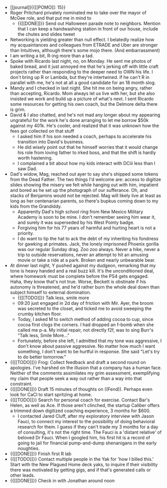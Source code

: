 - [[journal]]{{[[POMO]]: 15}}
- Roger Pritchard privately nominated me to take over the mayor of McGee role, and that put me in mind to
    - {{[[DONE]]}} Send out Halloween parade note to neighbors. Mention that I can keep a handwashing station in front of our house, include the chutes and slides tweet
- Networking is yielding greater than null effect. I belatedly realize how my acquaintances and colleagues from ETRADE and Uber are stronger than Intuitives, although there's some mojo there. (And embarrassment)
- I am writing a bit, R-ing more than a tad. 
- Spoke with Ricardo last night, no, on Monday. He sent me photos of baked bread, and it just annoyed me that he's jerking off with little craft projects rather than responding to the deeper need to OWN his life. I don't bring up R or Lambda, but they're intertwined. If he can't R in parallel with me, he's not at all a good candidate for an 18 month slog.
- Mandy and I checked in last night. She hit me on being angry, rather than accepting, Ricardo. Mom always let us live with her, but she also insisted we work and build up a picture of what's next. I sent Ricardo some resources for getting his own coach, but the Delmore delta there is grim.
- David & I also chatted, and he's not mad any longer about my appearing ungrateful for the work he's done arranging to let me borrow $50k against my 401k. He's cooler, and realized that it was unknown how the fees got collected on that stuff
    - I asked him if his son needed a coach, perhaps to accelerate his transition into David's business.
    - He did wisely point out that he himself worries that it would change his role from loving father to irked boss, and that the shift is hardly worth hastening.
    - I complained a bit about how my kids interact with DCiii less than I saw Dad.
- Dad's widow, Mag, reached out ayer to say she's shipped some tokens from the Dead Father. The two things I'd welcome are: access to digitize slides showing the misery we felt while hanging out with him, impatient and bored as he set up the photograph of our sufferance. Oh, and stacks of Benjamins would not be rejected. Mag will likely live at least as long as her centenarian parents, so there's bupkus coming down to my kids from the Grandiddy.
    - Apparently Dad's high school ring from New Mexico Military Academy is soon to be mine. I don't remember seeing him wear it, and surely it was superseded by his West Pointy badge.
    - Forgiving him for his 77 years of harmful and hurting heart is not a priority. 
    - I do want to tip the hat to ack the debt of my inheriting his fondness for gawking at primates. Jack, the lonely imprisoned Phoenix gorilla was our regular Sunday drag. Zoo zoo always. Never a hike, never a trip to outside reservations, never an attempt to hit an amusing movie or take a ride at a park. Broken and nearly unbearable bear.
- At dinner last night, Y pushed against my dudgeon, remarking that my tone is heavy handed and a real buzz kill. It's the unconditioned deal, where homework must be complete before the PS4 gets engaged. Haha, they know that's not true. Worse, Beckett is obstinate if his autonomy is threatened, and he'd rather burn the whole deal down than subject himself to external domination.
    - {{[[TODO]]}} Talk less, smile more
    - 09:20 just engaged in 2d day of friction with Mir. Ayer, the broom was secreted to the closet, and ticked me to avoid sweeping the crumby kitchen floor.
    - Today, I asked M to switch method of adding cocoa to cup, since cocoa first clogs the corners.  I had dropped an f-bomb when she called me p-a. My initial repair, not directly f2f, was to sing Burr's "Talk less, Smile More..."
    - Fortunately, before she left, I admitted that my tone was aggressive, I don't know about passive aggressive. No matter how much I want something, I don't want to be hurtful in response. She said "Let's try to do better tomorrow."
- {{[[TODO]]}} Frog: Collect feedback and draft a second round on apologies. I've harshed on the illusion that a company has a human face. Neither of the comments assimilates my grim assessment, exemplifying my claim that people seek a way out rather than a way into that constraint.
- {{[[DONE]]}} Draft 15 minutes of thoughts on ((Fend)). Perhaps even look for CaCl to start spritzing at home. 
- {{[[TODO]]}} Search for personal coach for exercise. Contact Bar's Helen, as well as Ace. If those aren't clinched, the startup Caliber offers a trimmed down digitized coaching experience, 3 months for $600. 
    - I contacted Jared Cluff, after my exploratory interview with Jason Fauci, to connect my interest to the possibility of doing behavioral research for them. I guess if they can't trade my 3 months for a day of consulting, it's not the right time.  The Fauci is a 'distant relative' of beloved Dr Fauci. When I googled him, his first hit is a record of going to jail for financial pump-and-dump shenanigans in the early noughties.
- {{[[DONE]]}} Finish first R lab
- {{[[TODO]]}} Contact multiple people in the Yak for 'how I billed this.' Start with the New Plagued Home deck yaks, to inquire if their visibility there was motivated by getting gigs, and if that's generated calls or other leads.
- {{[[DONE]]}} Check in with Jonathan around noon
